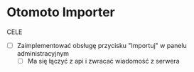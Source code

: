 # Otomoto Importer

CELE
- [ ] Zaimplementować obsługę przycisku "Importuj" w panelu administracyjnym 
  - [ ] Ma się łączyć z api i zwracać wiadomość z serwera